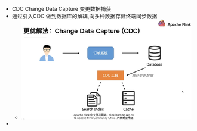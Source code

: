 - CDC Change Data Capture 变更数据捕获
- 通过引入CDC 做到数据库的解耦,向多种数据存储终端同步数据
	- ![image.png](../assets/image_1651198610972_0.png)
-